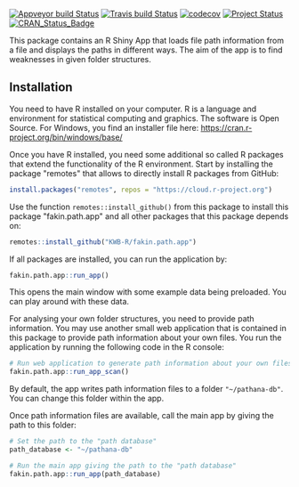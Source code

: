 [![Appveyor build Status](https://ci.appveyor.com/api/projects/status/ufb4myi4n730logd/branch/master?svg=true)](https://ci.appveyor.com/project/KWB-R/fakin-path-app/branch/master)
[![Travis build Status](https://travis-ci.org/KWB-R/fakin.path.app.svg?branch=master)](https://travis-ci.org/KWB-R/fakin.path.app)
[![codecov](https://codecov.io/github/KWB-R/fakin.path.app/branch/master/graphs/badge.svg)](https://codecov.io/github/KWB-R/fakin.path.app)
[![Project Status](https://img.shields.io/badge/lifecycle-experimental-orange.svg)](https://www.tidyverse.org/lifecycle/#experimental)
[![CRAN_Status_Badge](https://www.r-pkg.org/badges/version/fakin.path.app)]()

This package contains an R Shiny App that loads file path information from a
file and displays the paths in different ways.  The aim of the app is to find
weaknesses in given folder structures.

## Installation

You need to have R installed on your computer. R is a language and environment 
for statistical computing and graphics. The software is Open Source. 
For Windows, you find an installer file here: https://cran.r-project.org/bin/windows/base/

Once you have R installed, you need some additional so called R packages that
extend the functionality of the R environment. Start by installing the package
"remotes" that allows to directly install R packages from GitHub:

```r
install.packages("remotes", repos = "https://cloud.r-project.org")
```

Use the function `remotes::install_github()` from this package to install this package "fakin.path.app" and all other packages that this package depends on:

```r
remotes::install_github("KWB-R/fakin.path.app")
```

If all packages are installed, you can run the application by:

```r
fakin.path.app::run_app()
```

This opens the main window with some example data being preloaded. You can play 
around with these data.

For analysing your own folder structures, you need to provide path information.
You may use another small web application that is contained in this package to 
provide path information about your own files. You run the application by
running the following code in the R console:

```r
# Run web application to generate path information about your own files
fakin.path.app::run_app_scan()
```

By default, the app writes path information files to a folder `"~/pathana-db"`.
You can change this folder within the app. 

Once path information files are available, call the main app by giving the path 
to this folder:

```r
# Set the path to the "path database"
path_database <- "~/pathana-db"

# Run the main app giving the path to the "path database"
fakin.path.app::run_app(path_database)
```
